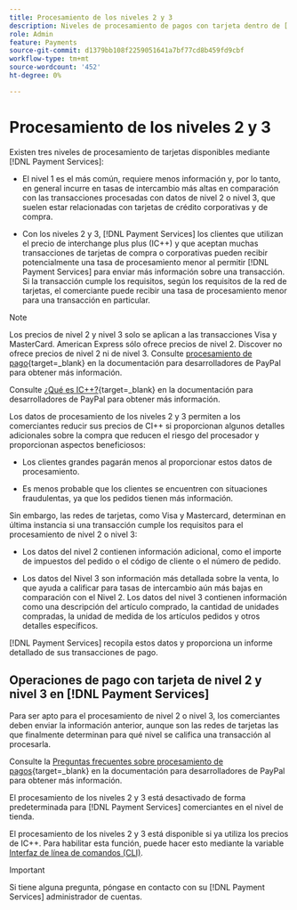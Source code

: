 ```yaml
---
title: Procesamiento de los niveles 2 y 3
description: Niveles de procesamiento de pagos con tarjeta dentro de [!DNL Payment Services] transacciones.
role: Admin
feature: Payments
source-git-commit: d1379bb108f2259051641a7bf77cd8b459fd9cbf
workflow-type: tm+mt
source-wordcount: '452'
ht-degree: 0%

---
```



# Procesamiento de los niveles 2 y 3

Existen tres niveles de procesamiento de tarjetas disponibles mediante [!DNL Payment Services]:

* El nivel 1 es el más común, requiere menos información y, por lo tanto, en general incurre en tasas de intercambio más altas en comparación con las transacciones procesadas con datos de nivel 2 o nivel 3, que suelen estar relacionadas con tarjetas de crédito corporativas y de compra.

* Con los niveles 2 y 3, [!DNL Payment Services] los clientes que utilizan el precio de interchange plus plus (IC++) y que aceptan muchas transacciones de tarjetas de compra o corporativas pueden recibir potencialmente una tasa de procesamiento menor al permitir [!DNL Payment Services] para enviar más información sobre una transacción. Si la transacción cumple los requisitos, según los requisitos de la red de tarjetas, el comerciante puede recibir una tasa de procesamiento menor para una transacción en particular.

>[!NOTE]
>
>Los precios de nivel 2 y nivel 3 solo se aplican a las transacciones Visa y MasterCard. American Express sólo ofrece precios de nivel 2. Discover no ofrece precios de nivel 2 ni de nivel 3. Consulte [procesamiento de pago](https://developer.paypal.com/docs/checkout/advanced/processing/){target=_blank} en la documentación para desarrolladores de PayPal para obtener más información.

Consulte [¿Qué es IC++?](https://www.paypal.com/us/brc/article/what-is-interchange-plus-plus){target=_blank} en la documentación para desarrolladores de PayPal para obtener más información.

Los datos de procesamiento de los niveles 2 y 3 permiten a los comerciantes reducir sus precios de CI++ si proporcionan algunos detalles adicionales sobre la compra que reducen el riesgo del procesador y proporcionan aspectos beneficiosos:

* Los clientes grandes pagarán menos al proporcionar estos datos de procesamiento.

* Es menos probable que los clientes se encuentren con situaciones fraudulentas, ya que los pedidos tienen más información.

Sin embargo, las redes de tarjetas, como Visa y Mastercard, determinan en última instancia si una transacción cumple los requisitos para el procesamiento de nivel 2 o nivel 3:

* Los datos del nivel 2 contienen información adicional, como el importe de impuestos del pedido o el código de cliente o el número de pedido.

* Los datos del Nivel 3 son información más detallada sobre la venta, lo que ayuda a calificar para tasas de intercambio aún más bajas en comparación con el Nivel 2. Los datos del nivel 3 contienen información como una descripción del artículo comprado, la cantidad de unidades compradas, la unidad de medida de los artículos pedidos y otros detalles específicos.

[!DNL Payment Services] recopila estos datos y proporciona un informe detallado de sus transacciones de pago.

## Operaciones de pago con tarjeta de nivel 2 y nivel 3 en [!DNL Payment Services]

Para ser apto para el procesamiento de nivel 2 o nivel 3, los comerciantes deben enviar la información anterior, aunque son las redes de tarjetas las que finalmente determinan para qué nivel se califica una transacción al procesarla.

Consulte la [Preguntas frecuentes sobre procesamiento de pagos](https://www.paypal.com/us/cshelp/article/ts2278?_ga=1.131773126.875104296.1712843492){target=_blank} en la documentación para desarrolladores de PayPal para obtener más información.

El procesamiento de los niveles 2 y 3 está desactivado de forma predeterminada para [!DNL Payment Services] comerciantes en el nivel de tienda.

El procesamiento de los niveles 2 y 3 está disponible si ya utiliza los precios de IC++. Para habilitar esta función, puede hacer esto mediante la variable [Interfaz de línea de comandos (CLI)](configure-cli.md).

>[!IMPORTANT]
>
>Si tiene alguna pregunta, póngase en contacto con su [!DNL Payment Services] administrador de cuentas.
